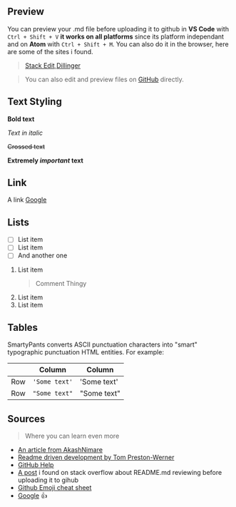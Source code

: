 ## Preview

You can preview your .md file before uploading it to github in **VS Code** with `Ctrl + Shift + V` **it works on all platforms** since its platform independant and on **Atom** with `Ctrl + Shift + M`. You can also do it in the browser, here are some of the sites i found.

> [Stack Edit](https://stackedit.io),[Dillinger](https://dillinger.io/)

> You can also edit and preview files on [GitHub](https://github.com) directly.

## Text Styling

**Bold text**

_Text in italic_

~~Crossed text~~

**Extremely _important_ text**

## Link

A link [Google](http://google.com/)

## Lists

- [ ] List item
- [ ] List item
- [ ] And another one

1.  List item
    > Comment Thingy
2.  List item
3.  List item

## Tables

SmartyPants converts ASCII punctuation characters into "smart" typographic punctuation HTML entities. For example:

|     | Column        | Column      |
| --- | ------------- | ----------- |
| Row | `'Some text'` | 'Some text' |
| Row | `"Some text"` | "Some text" |

## Sources

> Where you can learn even more

- [An article from AkashNimare](https://medium.com/@meakaakka/a-beginners-guide-to-writing-a-kickass-readme-7ac01da88ab3)
- [Readme driven development by Tom Preston-Werner](http://tom.preston-werner.com/2010/08/23/readme-driven-development.html)
- [GitHub Help](https://help.github.com/articles/basic-writing-and-formatting-syntax/)
- [A post](https://stackoverflow.com/questions/9331281/how-can-i-test-what-my-readme-md-file-will-look-like-before-committing-to-github) i found on stack overflow about README.md reviewing before uploading it to gihub
- [Github Emoji cheat sheet](https://gist.github.com/roachhd/1f029bd4b50b8a524f3c)
- [Google](https://google.com/) :+1:
